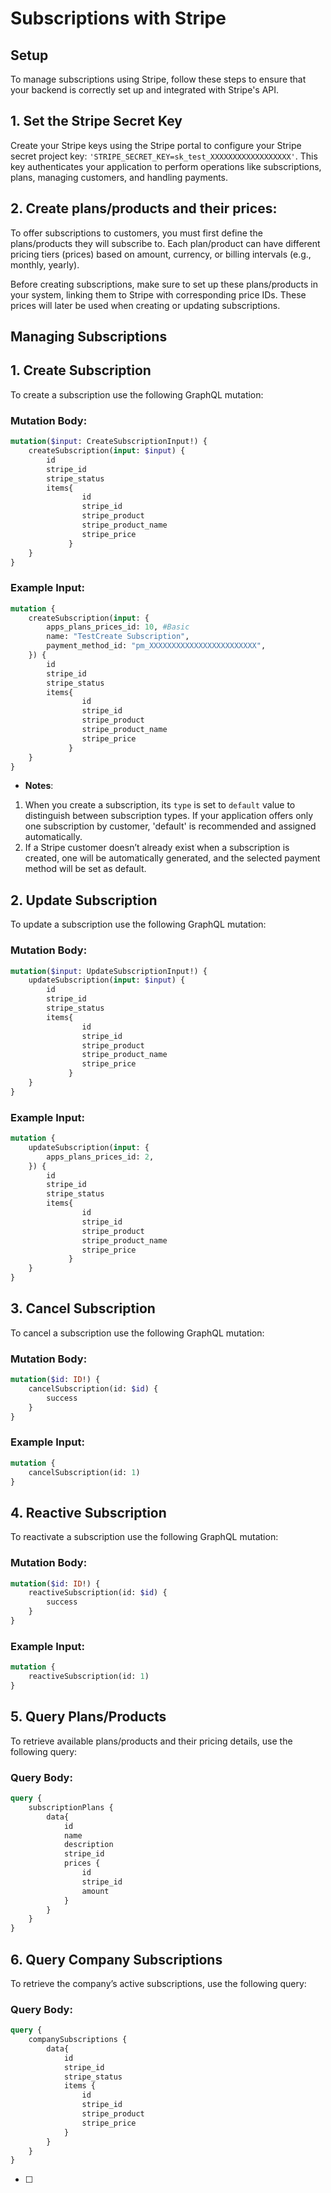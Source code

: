 # Subscriptions with Stripe

## Setup

To manage subscriptions using Stripe, follow these steps to ensure that your backend is correctly set up and integrated with Stripe's API.

## 1. Set the Stripe Secret Key

Create your Stripe keys using the Stripe portal to configure your Stripe secret project key: `'STRIPE_SECRET_KEY=sk_test_XXXXXXXXXXXXXXXXXX'`. This key authenticates your application to perform operations like subscriptions, plans, managing customers, and handling payments.

## 2. Create plans/products and their prices:

To offer subscriptions to customers, you must first define the plans/products they will subscribe to. Each plan/product can have different pricing tiers (prices) based on amount, currency, or billing intervals (e.g., monthly, yearly). 

Before creating subscriptions, make sure to set up these plans/products in your system, linking them to Stripe with corresponding price IDs. These prices will later be used when creating or updating subscriptions.

## Managing Subscriptions

## 1. Create Subscription

To create a subscription use the following GraphQL mutation:

### Mutation Body:
```graphql
mutation($input: CreateSubscriptionInput!) {
    createSubscription(input: $input) {
        id
        stripe_id
        stripe_status
        items{
                id
                stripe_id
                stripe_product
                stripe_product_name
                stripe_price
             }
    }
}
```
### Example Input:
```graphql
mutation {
    createSubscription(input: {
        apps_plans_prices_id: 10, #Basic
        name: "TestCreate Subscription",
        payment_method_id: "pm_XXXXXXXXXXXXXXXXXXXXXXXX",
    }) {
        id
        stripe_id
        stripe_status
        items{
                id
                stripe_id
                stripe_product
                stripe_product_name
                stripe_price
             }
    }
}
```
- **Notes**: 

1. When you create a subscription, its `type` is set to `default` value to distinguish between subscription types. If your application offers only one subscription by customer, 'default' is recommended and assigned automatically.
2. If a Stripe customer doesn’t already exist when a subscription is created, one will be automatically generated, and the selected payment method will be set as default.

## 2. Update Subscription

To update a subscription use the following GraphQL mutation:

### Mutation Body:
```graphql
mutation($input: UpdateSubscriptionInput!) {
    updateSubscription(input: $input) {
        id
        stripe_id
        stripe_status
        items{
                id
                stripe_id
                stripe_product
                stripe_product_name
                stripe_price
             }
    }
}
```
### Example Input:
```graphql
mutation {
    updateSubscription(input: {
        apps_plans_prices_id: 2,
    }) {
        id
        stripe_id
        stripe_status
        items{
                id
                stripe_id
                stripe_product
                stripe_product_name
                stripe_price
             }
    }
}
```

## 3. Cancel Subscription

To cancel a subscription use the following GraphQL mutation:

### Mutation Body:
```graphql
mutation($id: ID!) {
    cancelSubscription(id: $id) {
        success
    }
}
```
### Example Input:
```graphql
mutation {
    cancelSubscription(id: 1) 
}
```

## 4. Reactive Subscription

To reactivate a subscription use the following GraphQL mutation:

### Mutation Body:
```graphql
mutation($id: ID!) {
    reactiveSubscription(id: $id) {
        success
    }
}
```
### Example Input:
```graphql
mutation {
    reactiveSubscription(id: 1) 
}
```

## 5. Query Plans/Products

To retrieve available plans/products and their pricing details, use the following query:

### Query Body:
```graphql
query {
    subscriptionPlans {
        data{
            id
            name
            description
            stripe_id
            prices {
                id
                stripe_id
                amount
            }
        }
    }
}
```
## 6. Query Company Subscriptions

To retrieve the company’s active subscriptions, use the following query:

### Query Body:
```graphql
query {
    companySubscriptions {
        data{
            id
            stripe_id
            stripe_status
            items {
                id
                stripe_id
                stripe_product
                stripe_price
            }
        }
    }
}
```

- [ ]
